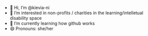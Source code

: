 - 👋 Hi, I’m @kievia-ni
- 👀 I’m interested in non-profits / charities in the learning/intelletual disability space
- 🌱 I’m currently learning how github works
- 😄 Pronouns: she/her

<!---
kievia-ni/kievia-ni is a ✨ special ✨ repository because its `README.md` (this file) appears on your GitHub profile.
You can click the Preview link to take a look at your changes.
--->
